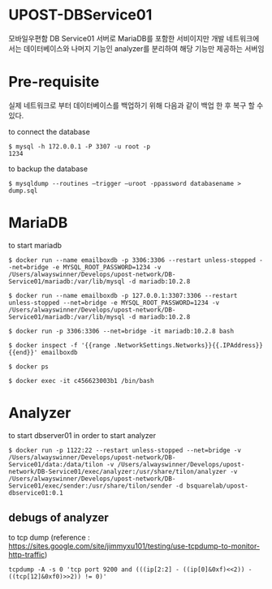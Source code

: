 # UPOST-DBService01
모바일우편함 DB Service01 서버로 MariaDB를 포함한 서비이지만 개발 네트워크에서는 데이터베이스와 나머지 기능인 analyzer를 분리하여 해당 기능만 제공하는 서버임

# Pre-requisite
실제 네트워크로 부터 데이터베이스를 백업하기 위해 다음과 같이 백업 한 후 복구 할 수 있다.

to connect the database
```
$ mysql -h 172.0.0.1 -P 3307 -u root -p
1234 
```

to backup the database
```
$ mysqldump --routines –trigger –uroot -ppassword databasename > dump.sql

```

# MariaDB
to start mariadb
```
$ docker run --name emailboxdb -p 3306:3306 --restart unless-stopped --net=bridge -e MYSQL_ROOT_PASSWORD=1234 -v /Users/alwayswinner/Develops/upost-network/DB-Service01/mariadb:/var/lib/mysql -d mariadb:10.2.8

$ docker run --name emailboxdb -p 127.0.0.1:3307:3306 --restart unless-stopped --net=bridge -e MYSQL_ROOT_PASSWORD=1234 -v /Users/alwayswinner/Develops/upost-network/DB-Service01/mariadb:/var/lib/mysql -d mariadb:10.2.8

$ docker run -p 3306:3306 --net=bridge -it mariadb:10.2.8 bash

$ docker inspect -f '{{range .NetworkSettings.Networks}}{{.IPAddress}}{{end}}' emailboxdb

$ docker ps

$ docker exec -it c456623003b1 /bin/bash

```

# Analyzer
to start dbserver01 in order to start analyzer
```
$ docker run -p 1122:22 --restart unless-stopped --net=bridge -v /Users/alwayswinner/Develops/upost-network/DB-Service01/data:/data/tilon -v /Users/alwayswinner/Develops/upost-network/DB-Service01/exec/analyzer:/usr/share/tilon/analyzer -v /Users/alwayswinner/Develops/upost-network/DB-Service01/exec/sender:/usr/share/tilon/sender -d bsquarelab/upost-dbservice01:0.1
```
## debugs of analyzer
to tcp dump (reference : https://sites.google.com/site/jimmyxu101/testing/use-tcpdump-to-monitor-http-traffic)
```
tcpdump -A -s 0 'tcp port 9200 and (((ip[2:2] - ((ip[0]&0xf)<<2)) - ((tcp[12]&0xf0)>>2)) != 0)'

```
